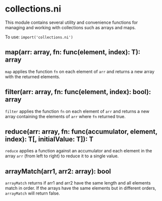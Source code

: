 # collections.ni

This module contains several utility and convenience functions for managing and
working with collections such as arrays and maps.

To use: `import('collections.ni')`

## map(arr: array, fn: func(element, index): T): array

`map` applies the function `fn` on each element of `arr` and returns a new array
with the returned elements.

## filter(arr: array, fn: func(element, index): bool): array

`filter` applies the function `fn` on each element of `arr` and returns a new array
containing the elements of `arr` where `fn` returned true.

## reduce(arr: array, fn: func(accumulator, element, index): T[, initialValue: T]): T

`reduce` applies a function against an accumulator and each element in the array
`arr` (from left to right) to reduce it to a single value.

## arrayMatch(arr1, arr2: array): bool

`arrayMatch` returns if arr1 and arr2 have the same length and all elements match
in order. If the arrays have the same elements but in different orders, `arrayMatch`
will return false.
